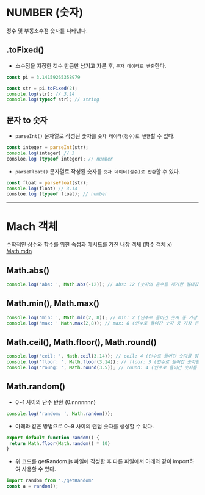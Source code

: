 # NUMBER (숫자)
정수 및 부동소수점 숫자를 나타낸다.

## .toFixed()
* 소수점을 지정한 갯수 만큼만 남기고 자른 후, `문자 데이터로 반환`한다.
```js
const pi = 3.14159265358979
```
```js
const str = pi.toFixed(2);
console.log(str); // 3.14
console.log(typeof str); // string
```
## 문자 to 숫자
* `parseInt()` 문자열로 작성된 숫자를 `숫자 데이터(정수)로 반환`할 수 있다.
```js
const integer = parseInt(str); 
console.log(integer) // 3
consloe.log (typeof integer); // number
```
* `parseFloat()` 문자열로 작성된 숫자를 `숫자 데이터(실수)로 반환`할 수 있다.
```js
const float = parseFloat(str);
console.log(float) // 3.14
consloe.log (typeof float); // number
```
---
# Mach 객체
수학적인 상수와 함수를 위한 속성과 메서드를 가진 내장 객체 (함수 객체 x)  
[Math mdn](https://developer.mozilla.org/ko/docs/Web/JavaScript/Reference/Global_Objects/Math)
## Math.abs()
```js
console.log('abs: ', Math.abs(-12)); // abs: 12 (숫자의 음수를 제거한 절대값만 출력)
```
## Math.min(), Math.max()
```js
console.log('min: ', Math.min(2, 8)); // min: 2 (인수로 들어간 숫자 중 가장 작은 값을 출력)
console.log('max: ' Math.max(2,8)); // max: 8 (인수로 들어간 숫자 중 가장 큰 값을 출력)
```
## Math.ceil(), Math.floor(), Math.round()
```js
console.log('ceil: ', Math.ceil(3.14)); // ceil: 4 (인수로 들어간 숫자를 정수 단위로 올림처리)
console.log('floor: ', Math.floor(3.14)); // floor: 3 (인수로 들어간 숫자를 정수 단위로 내림처리)
console.log('roung: ', Math.round(3.5)); // round: 4 (인수로 들어간 숫자를 정수 단위로 반올림처리)

```
## Math.random()
* 0~1 사이의 난수 반환 (0.nnnnnnn)
```js
console.log('random: ', Math.random());
```
* 아래와 같은 방법으로 0~9 사이의 랜덤 숫자를 생성할 수 있다.
```javascript
export default function random() {
 return Math.floor(Math.random() * 10)
}
```
* 위 코드를 getRandom.js 파일에 작성한 후 다른 파일에서 아래와 같이 import하여 사용할 수 있다.
```javascript
import random from './getRandom'
const a = random();
```
